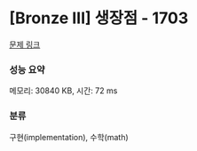 # [Bronze III] 생장점 - 1703 

[문제 링크](https://www.acmicpc.net/problem/1703) 

### 성능 요약

메모리: 30840 KB, 시간: 72 ms

### 분류

구현(implementation), 수학(math)

